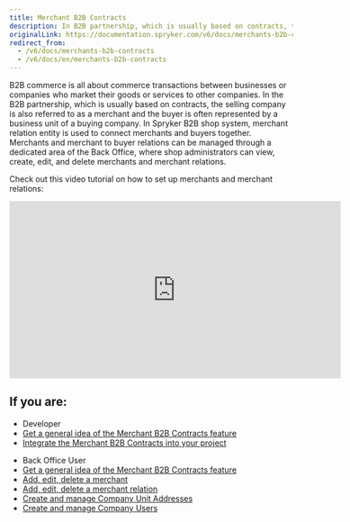 ```yaml
---
title: Merchant B2B Contracts
description: In B2B partnership, which is usually based on contracts, the selling company is referred to as merchant and the buyer is represented by a business unit
originalLink: https://documentation.spryker.com/v6/docs/merchants-b2b-contracts
redirect_from:
  - /v6/docs/merchants-b2b-contracts
  - /v6/docs/en/merchants-b2b-contracts
---
```


B2B commerce is all about commerce transactions between businesses or companies who market their goods or services to other companies. In the B2B partnership, which is usually based on contracts, the selling company is also referred to as a merchant and the buyer is often represented by a business unit of a buying company. In Spryker B2B shop system, merchant relation entity is used to connect merchants and buyers together. Merchants and merchant to buyer relations can be managed through a dedicated area of the Back Office, where shop administrators can view, create, edit, and delete merchants and merchant relations.

Check out this video tutorial on how to set up merchants and merchant relations:
<iframe src="https://fast.wistia.net/embed/iframe/aowgi1c6k1" title="How to Setup Merchant B2B Contractships in Spryker B2B Video" allowtransparency="true" frameborder="0" scrolling="no" class="wistia_embed" name="wistia_embed" allowfullscreen="0" mozallowfullscreen="0" webkitallowfullscreen="0" oallowfullscreen="0" msallowfullscreen="0" width="589" height="315"></iframe>

## If you are:

<div class="mr-container">
    <div class="mr-list-container">
        <!-- col1 -->
        <div class="mr-col">
            <ul class="mr-list mr-list-green">
                <li class="mr-title">Developer</li>
                <li><a href="https://documentation.spryker.com/docs/merchants-and-merchant-relations-overview" class="mr-link">Get a general idea of the Merchant B2B Contracts feature</a></li>
                <li><a href="https://documentation.spryker.com/docs/merchant-b2b-contracts-feature-integration" class="mr-link">Integrate the Merchant B2B Contracts into your project</a></li>
            </ul>
        </div>
         <!-- col2 -->
        <div class="mr-col">
            <ul class="mr-list mr-list-blue">
                <li class="mr-title"> Back Office User</li>
                 <li><a href="https://documentation.spryker.com/docs/merchants-and-merchant-relations-overview" class="mr-link">Get a general idea of the Merchant B2B Contracts feature</a></li>
                <li><a href="https://documentation.spryker.com/docs/managing-merchants" class="mr-link">Add, edit, delete a merchant</a></li>
                <li><a href="https://documentation.spryker.com/docs/managing-merchant-relations" class="mr-link">Add, edit, delete a merchant relation</a></li>
                <li><a href="https://documentation.spryker.com/docs/managing-company-unit-addresses" class="mr-link">Create and manage Company Unit Addresses</a></li>
                <li><a href="https://documentation.spryker.com/docs/managing-company-users" class="mr-link">Create and manage Company Users</a></li>
            </ul>
        </div>
        </div>
</div>


